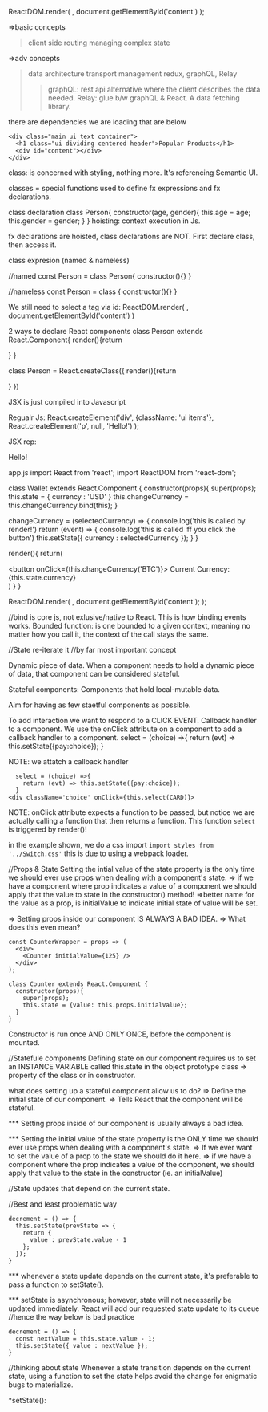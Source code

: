 
ReactDOM.render(
  <TimersDashboard />, 
  document.getElementById('content')
);



=>basic concepts
>client side routing
>managing complex state 

=>adv concepts
>data architecture
>transport 
>management
>redux, graphQL, Relay
>>graphQL: rest api alternative where the client describes 
>>the data needed. 
>>Relay: glue b/w graphQL & React. A data fetching library. 



  <head>
    <meta charset="utf-8">
    <title>Project One</title>
    <link rel="stylesheet" href="./semantic-dist/semantic.css" />
    <link rel="stylesheet" href="./style.css" />
    <script src="vendor/babel-standalone.js"></script>
    <script src="vendor/react.js"></script>
    <script src="vendor/react-dom.js"></script>
  </head>

there are dependencies we are loading that are 
below <head>


    <div class="main ui text container">
      <h1 class="ui dividing centered header">Popular Products</h1>
      <div id="content"></div>
    </div>

class: is concerned with styling, nothing more. 
It's referencing Semantic UI. 

classes = special functions used to define fx expressions and fx declarations.

class declaration
class Person{
  constructor(age, gender){
    this.age = age;
    this.gender = gender;
  }
} 
hoisting: context execution in Js. 

fx declarations are hoisted, class declarations are NOT. 
First declare class, then access it. 

class expresion (named & nameless)

//named
const Person = class Person{
  constructor(){}
}

//nameless
const Person = class {
  constructor(){}
}





We still need to select a tag via id:
ReactDOM.render(
  <ParentComponent />,
  document.getElementById('content')
)




2 ways to declare React components
class Person extends React.Component{
  render(){return <p></p>}
}


class Person = React.createClass({
  render(){return <p></p>}
})




JSX is just compiled into Javascript

Regualr Js:
React.createElement('div', {className: 'ui items'},
  React.createElement('p', null, 'Hello!')
  );

JSX rep:

<div className='ui items'>
  <p> Hello! </p>
</div>



<script type="text/babel"
    data-plugins="transform-class-properties"
    src="./js/app.js">
type: indicates to Babel that we want to 
handle the loading of this script. 




ReactDOM.render()
=>instructs React to render the react component
inside a specific DOM node. 

ReactDOM.render([what we want rendered], [where we want
it rendered])
[where] => some id on a tag. 



*** In JSX, braces {} are a delimiter signaling 
what resides in-b/w is a Js expression

=>attribute values must be delimited by either {} or ''
=>if type is important ie. Number or null, use {}





While a child component can read its props, 
it CANNOT modify them. 
Child components DON'T own its props; rather, 
the parent component owns the props. 
=> one-way data flow. 
data changes from the top of the app and we are 
propagated downwards through various components. 




============== `this` ============== 
`this.` has different binding depending on the context.

class Product extends React.Component{
  handleFunction(){
    this.props.onVote(this.props.id);
  }
  render(){
    <a onClick={this.handleUpVote}>
  }
}


we want `this` inside `handleUpVote()` to reference the 
component just like it does inside render()



deterministic rendering: 
every react component is rendered as a fx of its 
this.props & this.state 

data that is mutated should be considered stateful. 

initial state should be definied as an object in 
the construcutor 




class Object extends React.Component {
  constructor(){
    super(props);
    this.state = {
      property : []
    };
  }
  componentDidMount(){
    this.setState({ products : Seed.products });
  }
  render(){
    //accessing state properties
    console.log(this.state.products);
  }
}

Remember `this` is refering the component.
we are specifying what this should be set to. 



setState() is asynch 
There is no guarentee when React will update the state 
& re-render our components. 
WRONG:
this.setState({nums : this.state.nums.push(4)});



IMPORTANT 
It's best practice to treat state as immutable 
=> One example is using .concat() on an array 
this creates a new array rather than referencing the original array
also, all updates to this array do not influence our original array.





Property Initalizers 
available via transform-class-properties which is 
in our index.html
<script type="text/babel" 
data-plugins="transform-class-properties"
src="./js/app.js">







1. Prototype the app as being static
2. Start determining what is stateful & props


When determining state, we might have to find 
a middle ground ie. a parent of two-subcomponents. 


The decision of a common owner component for state is 
also dependent on it's actions/restrictions.
Keep this in mind when imposing limitations on a 
property; this will change location of state. 


Owners of state are those that mutate the state!

Keep in mind: React is all about one-way data flow
down the component hierarchy.




Props are state's immutable accomplice.
Mutable state is passed down the hiearchy as 
immutable props. 



ONE-WAY DATA PIPELINE, STATE, PROPS
=> this is important because of the reaction to updating state.
When state is updated the component managing that state re-renders
invokes render(). This re-render() invokes the render() of all the 
children components down the chain and so on. 



In React, forms are stateful. 

Always treat states as immutable!



Sometimes we want to display an ongoing update ie. in our timer
app, we want to show the clock continually going. 
We DON'T want to continually update the properties!
=> We can avoid updating the time properties and still
render the changes via 'forceUpdate'
'forceUpdate()' can have an interval applied to it too
in order to provide the appearance of a live timer


forceUpdate(): built-in react method. this is what actually triggers the 
re-rendering. 

mounting: methods that are called when an instance of a component is
being created & inserted into the DOM. 

componentDidMount(): 
Commonly for data loading from a remote endpoint, good place to 
instatiate network request. 
=> set up subscritions BUT also remember when unsubscribing to invoke
componentWillUnmount()
If you call setState inside this method, you trigger an extra
re-rendering BUT will happen before browser updates the screen. 


componentWillMount(): 
invoked before mounting. called before render(); hence, calling
setState synchronously will not trigger extra rendering
=>rec to use constructor instead.
=>only hook called on server rendering. 
=>all side-effects/subsriptions should be done with DidMount()



componentWillUnmount(): 
triggered when unmounting, the method itself isn't 
unsubscribing! 


ex. 

class Timer extends React.Component {

  componentDidMount() {
    this.forceUpdateInterval = setInterval( () => this.forceUpdate(), 50 );
  }

  componentWillUnmount() {
    clearInterval(this.forceUpdateInterval);
  }

  render(){
    const elapsedString = "10:10";
  }
}





this.forceUpdateInterval = setInterval( () => this.forceUpdate(), 50 );
forceUpdateInterval=> just a method you made up
setInterval(methodCall, time interval). 
componentDidMount will trigger our setInterval (built-in js method) that will
trigger forceUpdate (built-in react method) every 50 ms. 
we call forceUpdate to trigger re-rendering!


note that we are in fact triggering setInterval when we assign it to 
forceUpdateInterval. 
setInterval actually returns a unique id for it's method; hence, we 
use the variable forceUpdateInterval to remove the method. 



As you prototype your app, you'll notice it isn't 
persistant, you need a server to give persistence to the app. 
IOW, if we currently close our app we will lose all our data. 


Constructing an App:
1. Break the laid out app into components. 
2. Build a static version of the app. 
3. Determine state. 
4. Determine what component should contain what part of state. 
5. Hard code initial state. 
6. Inverse data flow for event propogation 






Components & Servers

Commnunicate events to state managers by calling prop-functions.


Promises allow us to write async code synchronously, IOW
we make async code look like it's synchronous. 
async: the execution of our program doesn't wait for the 
server's response; hence, if we want it to finish we have to 
wait for it. (callbacks or promises)
return function(hello, otherFunction(material){
    return 10 + material;
});
or better alternative
return function(hello)
.then(otherFunction(material)=>{
  return 10 + material
})
or even shorter
return function(hello)
.then(otherFunction)





long-polling: enables changes to be pushed to clients 
near instantly. 


fetch(api endpoint path, headers)
fetch('/api/timers', { headers: { Accept: 'application/json', },})
we are noting that we only want to accept json responses 


=>personal question: why do we only wrap a chain of then's with 
a promise once? When is the promise actually resolved, how can you tell?


optmistic updating: when we update the client locally before waiting to 
hear from the server. 
We have to duplicate our state update efforts as we update both the 
client & server. 

whenever doing optimistic update(s), one needs to replicate 
whatever restrictions the server would have. IOW, replicate 
the code that manages state changes on both client & server. 



NOTE: 
notice that in our React code, 
we still do setState() this is due to wanting our frontend 
to update without looking like it's lagging

so our current code looks like: 
```
startTimer = (timerId) => {
  this.setState({});
  client.startTimer({});
}
//while it could be 
startTimer = (timerId) => {
  //this goes to the server first then re-renders the component
  //makes our update appear slower than it could be
  client.startTimer({}).then(loadTimersFromServer);
}
```





Nov 20th Wednesday



jsx & virtual dom
============================================================
Virtual DOM: a tree of Js objects that represents the actual 
It's a tree of ReactElements.

ReactDOM.render(
  <TimersDashboard />, 
  document.getElementById('content')
);
//also allows for a 3rd element callback 
ReactDOM.render(ReactElement, mountElement, callback)


gotchas: 
Cannot use reserved words class & for
since we are using jsx (a hybrid of js)
<div class=''> : className
<label for=''> : htmlFor



React builds a visual representation of the DOM. 
virutual => tree of Js objects that represent that actual dom. 
we are actually manipulating the virtual representation & letting 
React change the browser's DOM. 

we avoid manipulating the dom since it's hard to track changes 
(state of DOM) and it's slow

with this abstraction, the developer simply returns the DOM they 
wish to see. 
We benefit from the virtual DOM in that it uses: 
efficient diffing algorithms, update subtrees, batch updates. 


Shadow DOM deals with encapsulation of elements NOT React or 
Virtual DOM.

Remember, we are not creating tags directly on the DOM. 
We are providing React a set of JS objects which React 
turns into a real DOM tree. 

//instance of a React Element! 
//var boldElement = React.createElement('b');
var boldElement = React.createElement('b', null, "Text inside")
//this isn't rendered; hence, it does not appear
var mountElement = document.getElementById('root');
//this renders the boldElement in the DOM tree
ReactDOM.render(boldElement, mountElement);

//createElement(dom element type, props, children of element)
//children: ReactElement, string/number/, array



//note: the previous syntax seems cumbersome & verbose
//we use jsx to avoid that syntax
//same as before, we just need to transpile this (usually with babel)
var boldElement = (<b>Text inside</b>);

//expressions in component's attribute are wrapped with curly braces


const comp = (<Alert color = {warningLevel === 'debug' ? 'a':'b'} />)


//spread syntax
{...props}

//classname dependcy to make setting properties easier 

const attributes = classsnames({
  box: true, alert: this.props.isAlert, 
  severity: this.state.onHighAlert, timed: false
})
<div className={attributes}>
}


//data-anything: 
Append data-X for our own attributes that html spec doesn't ocver

This only applies to native HTML DOM components; hence, not 
required for custom components 


REACTELEMENT IS STATELESS & IMMUTABLE





Advanced Component Config with: props, state, and children
============================================================

NOTE: 
advanced-components/components-cookbook
/src/components/Messages/Messages.js


import ProtoTypes from 'proto-types'
//NOTE: how one imports a css doc, not a react component
//the path is made wrt to node_module WHICH is exactly 
//like any other dependency!
import 'font-awesome/css/font-awesome.css'
//this is a regular css file 
//but you have all properties containerized into 
//this style var
const style = require('./Messages.css');
<div className={styles.container}>



//declaring component 
const App = React.createClass({ 
  render: function(){ } 
})

const App extends React.Component {
  render(){}
}



//Render
props: immutable pieces of data that are passed into 
children components from parents. 
component state is where we hold data, local to a componetn.
```
Unlike props, state is private to a component and is mutable
```
//props
using props, we've taken our static component and allowed it 
to dynamically render. 



//GOOD PRACTICE TO USE: PropTypes
well-defined interfaces provide a layer of safety. 
they are a form of documentation and providing defaultProps
means the render of your code doesn't assume as much. 
-> can omit certain type checks
'prop-types' dependency => import PropTypes from 'prop-types'

// if we declared our Component with class, we use this syntax:

class Map extends React.Component {
  static propTypes: {
    zoom: PropTypes.number, 
    place: PropTypes.object,
    markers: PropTypes.array
  };
}
//while there are built in PropTypes (which are validated)
//we can define our own 


/*DEFAULT PROPS WITH getDefaultProps()*/
we can use the static property defaultProps to do this. 

class Counter extends React.Component{
  static defaultProps  = {
    initialValue: 1
  };
}
//this is equivalent to having explicitly assigned the 
//value passing it a prop
<Counter initialValue={1} />

/*CONTEX*/
BE WARY OF USING CONTEXT OR ANY GLOBAL SCOPING IN JS. 
ONE NORMAL USE CASE IS LOGGED IN USERS, BUT IT HARD TO 
MAINTAIN CONSISTENCY. 

By adding childContextTypes & getChildContext to your component 
(the context provider), React passes the info down automatically
& any component in the subtree can access it by defining contextTypes



//State
//NOTE: how these methods are invoked and note the parameter these methods 
//are initiated with

index.html 
<div id="content">
<script type="text/babel" src="./js/app.js"></script>

app.js
import React from 'react';
import ReactDOM from 'react-dom';


class Wallet extends React.Component {
  constructor(props){
    super(props);
    this.state = {
      currency : 'USD'
    }
    this.changeCurrency = this.changeCurrency.bind(this);
  }

  changeCurrency = (selectedCurrency) => {
    console.log('this is called by render!')
    return (event) => {
      console.log('this is called iff you click the button')
      this.setState({ currency : selectedCurrency });
    }
  }

  render(){
    return(<div>
      <button 
        onClick={this.changeCurrency('BTC')}>
        Current Currency: {this.state.currency}
      </button>
    </div>)
  }
}


ReactDOM.render(
  <Wallet />, 
  document.getElementById('content');
);



//bind is core js, not exlusive/native to React. 
This is how binding events works. 
Bounded function: is one bounded to a given context, meaning 
no matter how you call it, the context of the call stays the same.







//State re-iterate it 
//by far most important concept 

Dynamic piece of data. 
When a component needs to hold a dynamic piece of data, that 
component can be considered stateful. 


Stateful components: Components that hold local-mutable data. 

Aim for having as few staetful components as possible. 




To add interaction we want to respond to a CLICK EVENT. 
Callback handler to a component. 
We use the onClick attribute on a component to add a callback
handler to a component. 
select = (choice) =>{
  return (evt) => this.setState({pay:choice});
}
<div className='choice' onClick={this.select(CARD)}>
NOTE: we attatch a callback handler


```
  select = (choice) =>{
    return (evt) => this.setState({pay:choice});
  }
<div className='choice' onClick={this.select(CARD)}>
```
NOTE: onClick attribute expects a function to be passed, but notice
we are actually calling a function that then returns 
a function. 
This function `select` is triggered by render()! 



in the example shown, we do a css import 
` import styles from '../Switch.css' `
this is due to using a webpack loader. 




//Props & State
Setting the intial value of the state property is the only time 
we should ever use props when dealing with a component's state. 
=> if we have a component where prop indicates a value of a 
component we should apply that the value to state in the 
constructor() method!
=>better name for the value as a prop, is initialValue to 
indicate initial state of value will be set. 

=> Setting props inside our component IS ALWAYS A BAD IDEA.
=> What does this even mean?


```
const CounterWrapper = props => (
  <div> 
    <Counter initialValue={125} /> 
  </div>
);

class Counter extends React.Component {
  constructor(props){
    super(props);
    this.state = {value: this.props.initialValue};
  }
}
```



Constructor is run once AND ONLY ONCE, before the component 
is mounted. 




//Statefule components 
Defining state on our component requires us to set an 
INSTANCE VARIABLE called this.state in the 
object prototype class 
=> property of the class or in constructor. 

what does setting up a stateful component allow us to do? 
=> Define the initial state of our component. 
=> Tells React that the component will be stateful. 




*** Setting props inside of our component is usually 
always a bad idea. 

*** Setting the initial value of the state property 
is the ONLY time we should ever use props when 
dealing with a component's state. 
=> If we ever want to set the value of a prop to the 
state we should do it here. 
=> if we have a component where the prop indicates 
a value of the  component, we should apply that value to 
the state in the constructor (ie. an initialValue)



//State updates that depend on the current state.

//Best and least problematic way 
```
decrement = () => {
  this.setState(prevState => { 
    return {
      value : prevState.value - 1
    };
  });
}
```

*** whenever a state update depends on the current 
state, it's preferable to pass a function to setState().

*** setState is asynchronous; however, state will not 
necessarily be updated immediately. 
React will add our requested state update to its queue
//hence the way below is bad practice
```
decrement = () => {
  const nextValue = this.state.value - 1; 
  this.setState({ value : nextValue });
}
```


//thinking about state
Whenever a state transition depends on the current state, 
using a function to set the state helps avoid the change
for enigmatic bugs to materialize. 

*setState(): 






